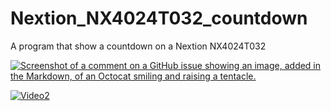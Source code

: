 # Nextion_NX4024T032_countdown
A program that show a countdown on a Nextion NX4024T032

[![Screenshot of a comment on a GitHub issue showing an image, added in the Markdown, of an Octocat smiling and raising a tentacle.](https://i9.ytimg.com/vi/6VL4KTUVwI4/mqdefault.jpg?sqp=CJiytrQG-oaymwEmCMACELQB8quKqQMa8AEB-AH-CYAC0AWKAgwIABABGFUgXChlMA8=&rs=AOn4CLCJfQUB-PFWfa55Ns9c-uIg84vyVg)](https://youtu.be/6VL4KTUVwI4)

[![Video2](http://i3.ytimg.com/vi/BcBWxoD4IjY/hqdefault.jpg)](https://youtu.be/BcBWxoD4IjY)
